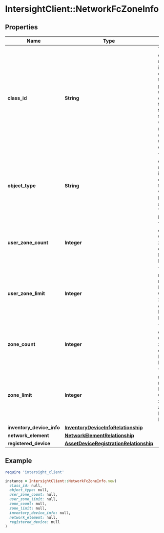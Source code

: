 # IntersightClient::NetworkFcZoneInfo

## Properties

| Name | Type | Description | Notes |
| ---- | ---- | ----------- | ----- |
| **class_id** | **String** | The fully-qualified name of the instantiated, concrete type. This property is used as a discriminator to identify the type of the payload when marshaling and unmarshaling data. | [default to &#39;network.FcZoneInfo&#39;] |
| **object_type** | **String** | The fully-qualified name of the instantiated, concrete type. The value should be the same as the &#39;ClassId&#39; property. | [default to &#39;network.FcZoneInfo&#39;] |
| **user_zone_count** | **Integer** | The number of Fibre Channel user zones defined on a Fabric Interconnect. | [optional][readonly] |
| **user_zone_limit** | **Integer** | The maximum number of Fibre Channel user zones allowed on a Fabric Interconnect. | [optional][readonly] |
| **zone_count** | **Integer** | The number of Fibre Channel zones defined on a Fabric Interconnect. | [optional][readonly] |
| **zone_limit** | **Integer** | The maximum number of Fibre Channel zones allowed on a Fabric Interconnect. | [optional][readonly] |
| **inventory_device_info** | [**InventoryDeviceInfoRelationship**](InventoryDeviceInfoRelationship.md) |  | [optional] |
| **network_element** | [**NetworkElementRelationship**](NetworkElementRelationship.md) |  | [optional] |
| **registered_device** | [**AssetDeviceRegistrationRelationship**](AssetDeviceRegistrationRelationship.md) |  | [optional] |

## Example

```ruby
require 'intersight_client'

instance = IntersightClient::NetworkFcZoneInfo.new(
  class_id: null,
  object_type: null,
  user_zone_count: null,
  user_zone_limit: null,
  zone_count: null,
  zone_limit: null,
  inventory_device_info: null,
  network_element: null,
  registered_device: null
)
```

